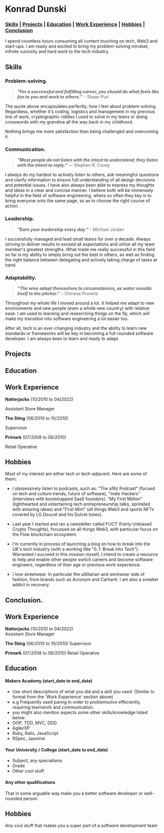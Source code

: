 # Konrad Dunski

### [Skills](https://github.com/k-dun/CV#Skills) | [Projects](https://github.com/k-dun/CV#Projects) | [Education](https://github.com/k-dun/CV#Education) | [Work Experience](https://github.com/k-dun/CV#Work+Experience) | [Hobbies](https://github.com/k-dun/CV#Hobbies) | [Conclusion](https://github.com/k-dun/CV#Conclusion)

I spend countless hours consuming all content touching on tech, Web3 and start-ups. I am ready and excited to bring my problem-solving mindset, infinite curiosity and hard work to the tech industry. 

## Skills

### **Problem-solving.**

> **_"For a successful and fulfilling career, you should do what feels like fun to you and work to others._"** - Shaan Puri

The quote above encapsulates perfectly, how I feel about problem-solving. Regardless, whether it's coding, logistics and management in my previous line of work, cryptographic riddles I used to solve in my teens or doing crosswords with my grandma all the way back in my childhood. 

Nothing brings me more satisfaction than being challenged and overcoming it.

### **Communication.**

> **_"Most people do not listen with the intent to understand; they listen with the intent to reply."_** — Stephen R. Covey

I always do my hardest to actively listen to others, ask meaningful questions and clarify information to ensure full understanding of all design decisions and potential issues. I have also always been able to express my thoughts and ideas in a clear and concise manner. I believe both will be immensely helpful in the field of software engineering, where so often they key is to bring everyone onto the same page, so as to choose the right course of action.

### **Leadership.**

> **_"Earn your leadership every day."_** – Michael Jordan

I successfully managed and lead small teams for over a decade. Always striving to deliver results to exceed all expectations and utilise all my team member's greatest strengths. What made me really successful in this field so far is my ability to simply bring out the best in others, as well as finding the right balance between delegating and actively taking charge of tasks at hand. 

### **Adaptability.**
  
> **_“The wise adapt themselves to circumstances, as water moulds itself to the pitcher.”_** – Chinese Proverb

Throughout my whole life I moved around a lot. It helped me adapt to new environments and new people (even a whole new country) with relative ease. I am used to learning and researching things on the fly, which will make my transition into software engineering a lot easier too. 

After all, tech is an ever-changing industry and the ability to learn new standards or frameworks will be key in becoming a full-rounded software developer. I am always keen to learn and ready to adapt.

## Projects

## Education

## Work Experience

**Natterjacks** (10/2010 to 04/2022)

Assistant Store Manager

**The Sting** (06/2010 to 10/2010)

Supervisor

**Primark** (07/2008 to 06/2010)

Retail Operative


## Hobbies

Most of my interest are either tech or tech-adjacent. Here are some of them:

- I obssessively listen to podcasts, such as: "The a16z Podcast" (focued on tech and culture trends, future of software), "Indie Hackers" (interviews with bootstrapped SaaS founders), "My First Million" (lighthearted and entertaining tech entrepreneurship talks, sprinkled with amazing ideas) and "First Mint" (all things Web3 and sports NFTs covered by LG Doucet and his Dulcet tones).

- Last year I started and ran a newsletter called FUCT (Fairly Unbiased Crypto Thoughts), focussed on all things Web3, with particular focus on the Flow blockchain ecosystem. 

- I'm currently in process of launching a blog on how to break into the UK's tech industry (with a working title "0..1: Break Into Tech"). Warranted I succeed in this mission myself, I intend to create a resource to help and enable other people switch careers and become software engineers, regardless of their age or previous work experience.

- I love streetwear. In particular the utilitarian and workwear side of fashion, from brands such as Acronym and Carhartt. I am also a sneaker addict in recovery.

## Conclusion.


## Work Experience

**Natterjacks** (10/2010 to 04/2022)  
Assistant Store Manager

**The Sting** (06/2010 to 10/2010)
Supervisor

**Primark** (07/2008 to 06/2010)
Retail Operative

## Education

#### Makers Academy (start_date to end_date)
- Use short descriptions of what you did and a skill you used. (Similar to format from the 'Work Experience' section above)
- e.g Frequently used paring in order to problemsolve effeciently, requiring teamwork and communication.
- you might also mention aspects some other skills/knowledge listed below: 
- OOP, TDD, MVC, DDD
- Agile/XP
- Ruby, Rails, JavaScript
- RSpec, Jasmine

#### Your University / College (start_date to end_date)

- Subject, any specialisms
- Grade
- Other cool stuff

#### Any other qualifications

That in some arguable way make you a better software developer or well-rounded person

## Hobbies

Any cool stuff that makes you a super part of a software development team
